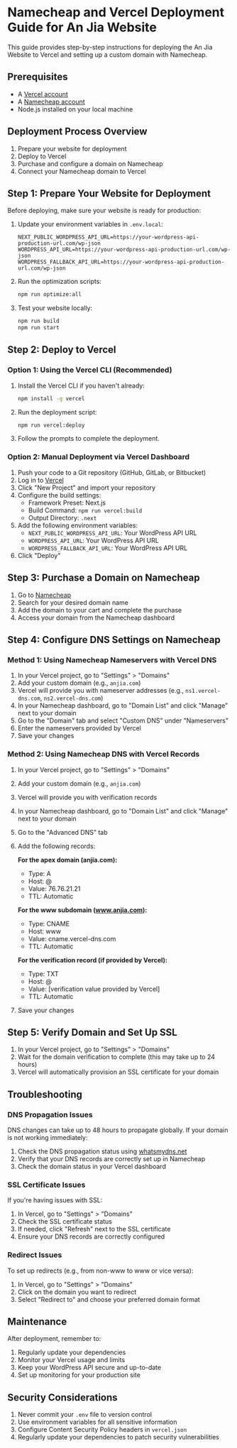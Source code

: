 # Namecheap and Vercel Deployment Guide for An Jia Website

This guide provides step-by-step instructions for deploying the An Jia Website to Vercel and setting up a custom domain with Namecheap.

## Prerequisites

- A [Vercel account](https://vercel.com/signup)
- A [Namecheap account](https://www.namecheap.com/)
- Node.js installed on your local machine

## Deployment Process Overview

1. Prepare your website for deployment
2. Deploy to Vercel
3. Purchase and configure a domain on Namecheap
4. Connect your Namecheap domain to Vercel

## Step 1: Prepare Your Website for Deployment

Before deploying, make sure your website is ready for production:

1. Update your environment variables in `.env.local`:
   ```
   NEXT_PUBLIC_WORDPRESS_API_URL=https://your-wordpress-api-production-url.com/wp-json
   WORDPRESS_API_URL=https://your-wordpress-api-production-url.com/wp-json
   WORDPRESS_FALLBACK_API_URL=https://your-wordpress-api-production-url.com/wp-json
   ```

2. Run the optimization scripts:
   ```bash
   npm run optimize:all
   ```

3. Test your website locally:
   ```bash
   npm run build
   npm run start
   ```

## Step 2: Deploy to Vercel

### Option 1: Using the Vercel CLI (Recommended)

1. Install the Vercel CLI if you haven't already:
   ```bash
   npm install -g vercel
   ```

2. Run the deployment script:
   ```bash
   npm run vercel:deploy
   ```

3. Follow the prompts to complete the deployment.

### Option 2: Manual Deployment via Vercel Dashboard

1. Push your code to a Git repository (GitHub, GitLab, or Bitbucket)
2. Log in to [Vercel](https://vercel.com/)
3. Click "New Project" and import your repository
4. Configure the build settings:
   - Framework Preset: Next.js
   - Build Command: `npm run vercel:build`
   - Output Directory: `.next`
5. Add the following environment variables:
   - `NEXT_PUBLIC_WORDPRESS_API_URL`: Your WordPress API URL
   - `WORDPRESS_API_URL`: Your WordPress API URL
   - `WORDPRESS_FALLBACK_API_URL`: Your WordPress API URL
6. Click "Deploy"

## Step 3: Purchase a Domain on Namecheap

1. Go to [Namecheap](https://www.namecheap.com/)
2. Search for your desired domain name
3. Add the domain to your cart and complete the purchase
4. Access your domain from the Namecheap dashboard

## Step 4: Configure DNS Settings on Namecheap

### Method 1: Using Namecheap Nameservers with Vercel DNS

1. In your Vercel project, go to "Settings" > "Domains"
2. Add your custom domain (e.g., `anjia.com`)
3. Vercel will provide you with nameserver addresses (e.g., `ns1.vercel-dns.com`, `ns2.vercel-dns.com`)
4. In your Namecheap dashboard, go to "Domain List" and click "Manage" next to your domain
5. Go to the "Domain" tab and select "Custom DNS" under "Nameservers"
6. Enter the nameservers provided by Vercel
7. Save your changes

### Method 2: Using Namecheap DNS with Vercel Records

1. In your Vercel project, go to "Settings" > "Domains"
2. Add your custom domain (e.g., `anjia.com`)
3. Vercel will provide you with verification records
4. In your Namecheap dashboard, go to "Domain List" and click "Manage" next to your domain
5. Go to the "Advanced DNS" tab
6. Add the following records:

   **For the apex domain (anjia.com):**
   - Type: A
   - Host: @
   - Value: 76.76.21.21
   - TTL: Automatic

   **For the www subdomain (www.anjia.com):**
   - Type: CNAME
   - Host: www
   - Value: cname.vercel-dns.com
   - TTL: Automatic

   **For the verification record (if provided by Vercel):**
   - Type: TXT
   - Host: @
   - Value: [verification value provided by Vercel]
   - TTL: Automatic

7. Save your changes

## Step 5: Verify Domain and Set Up SSL

1. In your Vercel project, go to "Settings" > "Domains"
2. Wait for the domain verification to complete (this may take up to 24 hours)
3. Vercel will automatically provision an SSL certificate for your domain

## Troubleshooting

### DNS Propagation Issues

DNS changes can take up to 48 hours to propagate globally. If your domain is not working immediately:

1. Check the DNS propagation status using [whatsmydns.net](https://www.whatsmydns.net/)
2. Verify that your DNS records are correctly set up in Namecheap
3. Check the domain status in your Vercel dashboard

### SSL Certificate Issues

If you're having issues with SSL:

1. In Vercel, go to "Settings" > "Domains"
2. Check the SSL certificate status
3. If needed, click "Refresh" next to the SSL certificate
4. Ensure your DNS records are correctly configured

### Redirect Issues

To set up redirects (e.g., from non-www to www or vice versa):

1. In Vercel, go to "Settings" > "Domains"
2. Click on the domain you want to redirect
3. Select "Redirect to" and choose your preferred domain format

## Maintenance

After deployment, remember to:

1. Regularly update your dependencies
2. Monitor your Vercel usage and limits
3. Keep your WordPress API secure and up-to-date
4. Set up monitoring for your production site

## Security Considerations

1. Never commit your `.env` file to version control
2. Use environment variables for all sensitive information
3. Configure Content Security Policy headers in `vercel.json`
4. Regularly update your dependencies to patch security vulnerabilities
